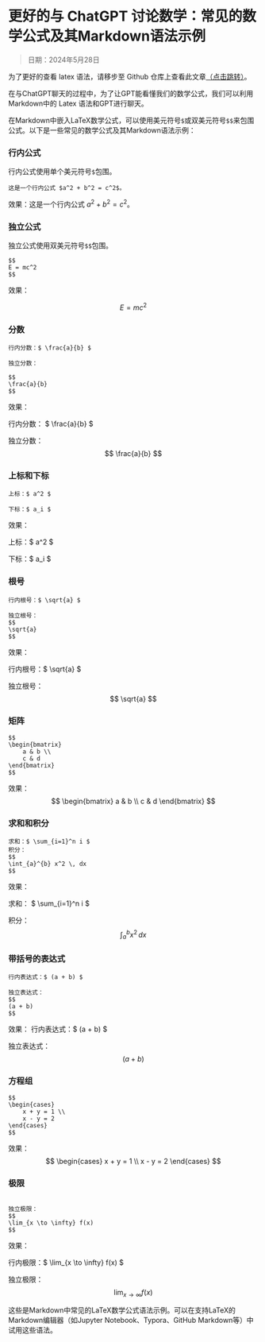# 更好的与 ChatGPT 讨论数学：常见的数学公式及其Markdown语法示例
> 日期：2024年5月28日
<script type="text/javascript" async
  src="https://cdn.jsdelivr.net/npm/mathjax@3/es5/tex-mml-chtml.js">
</script>

为了更好的查看 latex 语法，请移步至 Github 仓库上查看此文章[（点击跳转）](https://github.com/LeonYew-SWPU/LeonYew-s-Notes/blob/master/DevLog/OwnNotes/%E6%9B%B4%E5%A5%BD%E7%9A%84%E4%B8%8E%20ChatGPT%20%E8%AE%A8%E8%AE%BA%E6%95%B0%E5%AD%A6%EF%BC%9A%E5%B8%B8%E8%A7%81%E7%9A%84%E6%95%B0%E5%AD%A6%E5%85%AC%E5%BC%8F%E5%8F%8A%E5%85%B6Markdown%E8%AF%AD%E6%B3%95%E7%A4%BA%E4%BE%8B.md)。

在与ChatGPT聊天的过程中，为了让GPT能看懂我们的数学公式，我们可以利用Markdown中的 Latex 语法和GPT进行聊天。

在Markdown中嵌入LaTeX数学公式，可以使用美元符号`$`或双美元符号`$$`来包围公式。以下是一些常见的数学公式及其Markdown语法示例：

### 行内公式
行内公式使用单个美元符号`$`包围。

```这是一个行内公式 $a^2 + b^2 = c^2$。```

效果：这是一个行内公式 $a^2 + b^2 = c^2$。

### 独立公式
独立公式使用双美元符号`$$`包围。
```
$$
E = mc^2
$$
```
效果：

$$
E = mc^2
$$

### 分数

```
行内分数：$ \frac{a}{b} $

独立分数：

$$
\frac{a}{b}
$$
```

效果：

行内分数：
$ \frac{a}{b} $

独立分数：
$$
\frac{a}{b}
$$

### 上标和下标
```
上标：$ a^2 $

下标：$ a_i $
```
效果：

上标：$ a^2 $

下标：$ a_i $

### 根号
```
行内根号：$ \sqrt{a} $

独立根号：
$$
\sqrt{a}
$$
```

效果：

行内根号：$ \sqrt{a} $

独立根号：
$$
\sqrt{a}
$$

### 矩阵
```
$$
\begin{bmatrix}
    a & b \\
    c & d
\end{bmatrix}
$$
```
效果：
$$
\begin{bmatrix}
    a & b \\
    c & d
\end{bmatrix}
$$

### 求和和积分
```
求和：$ \sum_{i=1}^n i $
积分：
$$
\int_{a}^{b} x^2 \, dx
$$
```
效果：

求和：
$ \sum_{i=1}^n i $

积分：
$$
\int_{a}^{b} x^2 \, dx
$$

### 带括号的表达式
```
行内表达式：$ (a + b) $

独立表达式：
$$
(a + b)
$$
```
效果：
行内表达式：$ (a + b) $

独立表达式：
$$
(a + b)
$$

### 方程组
```
$$
\begin{cases}
    x + y = 1 \\
    x - y = 2
\end{cases}
$$
```
效果：
$$
\begin{cases}
    x + y = 1 \\
    x - y = 2
\end{cases}
$$

### 极限
```行内极限：$ \lim_{x \to \infty} f(x) $

独立极限：
$$
\lim_{x \to \infty} f(x)
$$
```
效果：

行内极限：$ \lim_{x \to \infty} f(x) $

独立极限：
$$
\lim_{x \to \infty} f(x)
$$

这些是Markdown中常见的LaTeX数学公式语法示例。可以在支持LaTeX的Markdown编辑器（如Jupyter Notebook、Typora、GitHub Markdown等）中试用这些语法。
